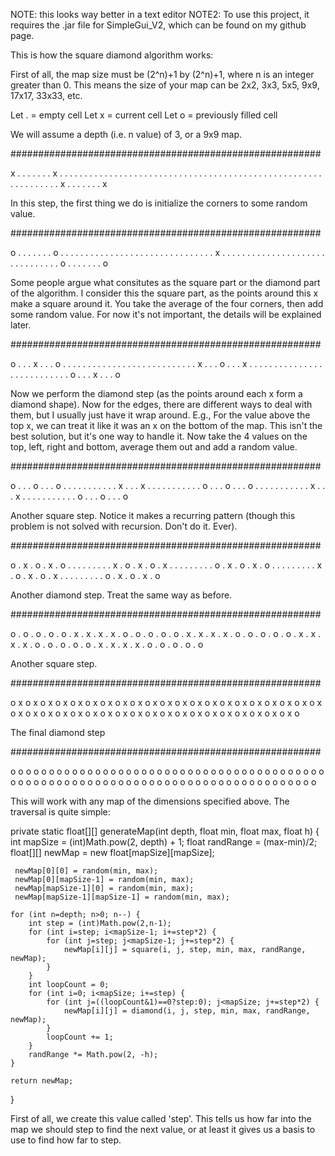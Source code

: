 NOTE: this looks way better in a text editor
NOTE2: To use this project, it requires the .jar file for SimpleGui_V2, which can be found on my github page.

This is how the square diamond algorithm works:

First of all, the map size must be (2^n)+1 by (2^n)+1, where n is an integer greater than 0. This means the size of your map can be 2x2, 3x3, 5x5, 9x9, 17x17, 33x33, etc.

Let . = empty cell
Let x = current cell
Let o = previously filled cell

We will assume a depth (i.e. n value) of 3, or a 9x9 map.

########################################################

x . . . . . . . x
. . . . . . . . .
. . . . . . . . .
. . . . . . . . .
. . . . . . . . .
. . . . . . . . .
. . . . . . . . .
. . . . . . . . .
x . . . . . . . x

In this step, the first thing we do is initialize the corners to some random value.

########################################################

o . . . . . . . o
. . . . . . . . .
. . . . . . . . .
. . . . . . . . .
. . . . x . . . .
. . . . . . . . .
. . . . . . . . .
. . . . . . . . .
o . . . . . . . o

Some people argue what consitutes as the square part or the diamond part of the algorithm. I consider this the square part, as the points around this x make a square around it. 
You take the average of the four corners, then add some random value. For now it's not important, the details will be explained later.

########################################################

o . . . x . . . o
. . . . . . . . .
. . . . . . . . .
. . . . . . . . .
x . . . o . . . x
. . . . . . . . .
. . . . . . . . .
. . . . . . . . .
o . . . x . . . o

Now we perform the diamond step (as the points around each x form a diamond shape). Now for the edges, there are different ways to deal with them, but I usually just have it wrap around. E.g., For the value above the top x, we can treat it like it was an x on the bottom of the map. This isn't the best solution, but it's one way to handle it. Now take the 4 values on the top, left, right and bottom, average them out and add a random value.

########################################################

o . . . o . . . o
. . . . . . . . .
. . x . . . x . .
. . . . . . . . .
o . . . o . . . o
. . . . . . . . .
. . x . . . x . .
. . . . . . . . .
o . . . o . . . o

Another square step. Notice it makes a recurring pattern (though this problem is not solved with recursion. Don't do it. Ever).

########################################################

o . x . o . x . o
. . . . . . . . .
x . o . x . o . x
. . . . . . . . .
o . x . o . x . o
. . . . . . . . .
x . o . x . o . x
. . . . . . . . .
o . x . o . x . o

Another diamond step. Treat the same way as before.

########################################################

o . o . o . o . o
. x . x . x . x .
o . o . o . o . o
. x . x . x . x .
o . o . o . o . o
. x . x . x . x .
o . o . o . o . o
. x . x . x . x .
o . o . o . o . o

Another square step.

########################################################

o x o x o x o x o
x o x o x o x o x
o x o x o x o x o
x o x o x o x o x
o x o x o x o x o
x o x o x o x o x
o x o x o x o x o
x o x o x o x o x
o x o x o x o x o

The final diamond step

########################################################

o o o o o o o o o
o o o o o o o o o
o o o o o o o o o
o o o o o o o o o
o o o o o o o o o
o o o o o o o o o
o o o o o o o o o
o o o o o o o o o
o o o o o o o o o

This will work with any map of the dimensions specified above. The traversal is quite simple: 


private static float[][] generateMap(int depth, float min, float max, float h) {	
	int mapSize = (int)Math.pow(2, depth) + 1;
	float randRange = (max-min)/2;
	float[][] newMap = new float[mapSize][mapSize];
	
	 newMap[0][0] = random(min, max);
	 newMap[0][mapSize-1] = random(min, max);
	 newMap[mapSize-1][0] = random(min, max);
	 newMap[mapSize-1][mapSize-1] = random(min, max);
	
	for (int n=depth; n>0; n--) {
		int step = (int)Math.pow(2,n-1);
		for (int i=step; i<mapSize-1; i+=step*2) {
			for (int j=step; j<mapSize-1; j+=step*2) {
				newMap[i][j] = square(i, j, step, min, max, randRange, newMap);
			}
		}
		int loopCount = 0;
		for (int i=0; i<mapSize; i+=step) {
			for (int j=((loopCount&1)==0?step:0); j<mapSize; j+=step*2) {
				newMap[i][j] = diamond(i, j, step, min, max, randRange, newMap);
			}
			loopCount += 1;
		}
		randRange *= Math.pow(2, -h);
	}
	
	return newMap;
}

First of all, we create this value called 'step'. This tells us how far into the map we should step to find the next value, or at least it gives us a basis to use to find how far to step.